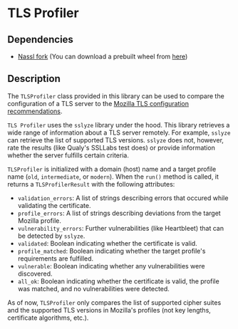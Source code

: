# TLS Profiler #

## Dependencies
- [Nassl fork](https://github.com/fabian-hk/nassl/tree/tls_profiler)
(You can download a prebuilt wheel from [here](https://drive.google.com/open?id=10MCanCfoaBiT5GJ0Ckg8aExAfigrpvud))

## Description
The `TLSProfiler` class provided in this library can be used to
compare the configuration of a TLS server to the [Mozilla TLS
configuration
recommendations](https://wiki.mozilla.org/Security/Server_Side_TLS).

`TLS Profiler` uses the `sslyze` library under the hood. This library
retrieves a wide range of information about a TLS server remotely. For
example, `sslyze` can retrieve the list of supported TLS versions.
`sslyze` does not, however, rate the results (like Qualy's SSLLabs
test does) or provide information whether the server fulfills certain
criteria.

`TLSProfiler` is initialized with a domain (host) name and a target
profile name (`old`, `intermediate`, or `modern`). When the `run()`
method is called, it returns a `TLSProfilerResult` with the following
attributes:

  * `validation_errors`: A list of strings describing errors that
    occured while validating the certificate.
  * `profile_errors`: A list of strings describing deviations from the
    target Mozilla profile.
  * `vulnerability_errors`: Further vulnerabilities (like Heartbleet)
    that can be detected by `sslyze`.
  * `validated`: Boolean indicating whether the certificate is valid.
  * `profile_matched`: Boolean indicating whether the target profile's requirements are fulfilled.
  * `vulnerable`: Boolean indicating whether any vulnerabilities were discovered.
  * `all_ok`: Boolean indicating whether the certificate is valid, the
    profile was matched, and no vulnerabilities were detected.
    
As of now, `TLSProfiler` only compares the list of supported cipher
suites and the supported TLS versions in Mozilla's profiles (not key
lengths, certificate algorithms, etc.).


